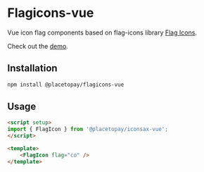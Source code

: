 # Flagicons-vue
Vue icon flag components based on flag-icons library [Flag Icons](https://flagicons.lipis.dev/).

Check out the [demo](https://placetopay-org.github.io/flagicons-vue/).

## Installation
```bash
npm install @placetopay/flagicons-vue
```

## Usage
```html
<script setup>
import { FlagIcon } from '@placetopay/iconsax-vue';
</script>

<template>
    <FlagIcon flag="co" />
</template>
```
